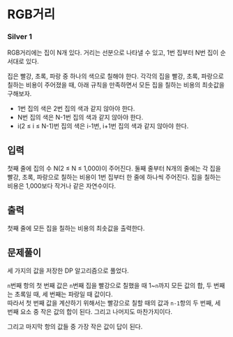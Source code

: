 # RGB거리

### Silver 1

RGB거리에는 집이 N개 있다. 거리는 선분으로 나타낼 수 있고, 1번 집부터 N번 집이 순서대로 있다.

집은 빨강, 초록, 파랑 중 하나의 색으로 칠해야 한다. 각각의 집을 빨강, 초록, 파랑으로 칠하는 비용이 주어졌을 때, 아래 규칙을 만족하면서 모든 집을 칠하는 비용의 최솟값을 구해보자.

- 1번 집의 색은 2번 집의 색과 같지 않아야 한다.
- N번 집의 색은 N-1번 집의 색과 같지 않아야 한다.
- i(2 ≤ i ≤ N-1)번 집의 색은 i-1번, i+1번 집의 색과 같지 않아야 한다.

## 입력
첫째 줄에 집의 수 N(2 ≤ N ≤ 1,000)이 주어진다. 둘째 줄부터 N개의 줄에는 각 집을 빨강, 초록, 파랑으로 칠하는 비용이 1번 집부터 한 줄에 하나씩 주어진다. 집을 칠하는 비용은 1,000보다 작거나 같은 자연수이다.

## 출력
첫째 줄에 모든 집을 칠하는 비용의 최솟값을 출력한다.

## 문제풀이
세 가지의 값을 저장한 DP 알고리즘으로 풀었다.

`n`번째 항의 첫 번째 값은 `n`번째 집을 빨강으로 칠했을 때 1~`n`까지 모든 값의 합, 두 번째는 초록일 때, 세 번째는 파랑일 때 값이다.  
따라서 첫 번째 값을 계산하기 위해서는 빨강으로 칠할 때의 값과 `n-1`항의 두 번째, 세 번째 요소 중 작은 값의 합이 된다. 그리고 나머지도 마찬가지이다.

그리고 마지막 항의 값들 중 가장 작은 값이 답이 된다.